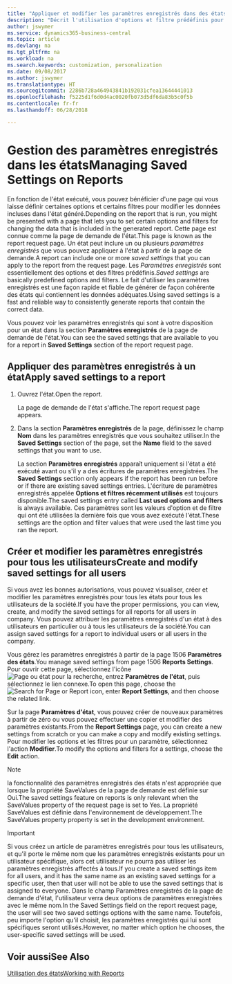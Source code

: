 ```yaml
---
title: "Appliquer et modifier les paramètres enregistrés dans des états | Microsoft Docs"
description: "Décrit l'utilisation d'options et filtre prédéfinis pour personnaliser un état, et pour générer les données exactes."
author: jswymer
ms.service: dynamics365-business-central
ms.topic: article
ms.devlang: na
ms.tgt_pltfrm: na
ms.workload: na
ms.search.keywords: customization, personalization
ms.date: 09/08/2017
ms.author: jswymer
ms.translationtype: HT
ms.sourcegitcommit: 2286b728a464943841b192031cfea13644441013
ms.openlocfilehash: f5225d1f6d0d4ac0020fb073d5df6da83b5c0f5b
ms.contentlocale: fr-fr
ms.lasthandoff: 06/28/2018

---
```

# <a name="managing-saved-settings-on-reports"></a><span data-ttu-id="e3682-103">Gestion des paramètres enregistrés dans les états</span><span class="sxs-lookup"><span data-stu-id="e3682-103">Managing Saved Settings on Reports</span></span>
<span data-ttu-id="e3682-104">En fonction de l'état exécuté, vous pouvez bénéficier d'une page qui vous laisse définir certaines options et certains filtres pour modifier les données incluses dans l'état généré.</span><span class="sxs-lookup"><span data-stu-id="e3682-104">Depending on the report that is run, you might be presented with a page that lets you to set certain options and filters for changing the data that is included in the generated report.</span></span> <span data-ttu-id="e3682-105">Cette page est connue comme la page de demande de l'état.</span><span class="sxs-lookup"><span data-stu-id="e3682-105">This page is known as the report request page.</span></span> <span data-ttu-id="e3682-106">Un état peut inclure un ou plusieurs *paramètres enregistrés* que vous pouvez appliquer à l'état à partir de la page de demande.</span><span class="sxs-lookup"><span data-stu-id="e3682-106">A report can include one or more *saved settings* that you can apply to the report from the request page.</span></span> <span data-ttu-id="e3682-107">Les *Paramètres enregistrés* sont essentiellement des options et des filtres prédéfinis.</span><span class="sxs-lookup"><span data-stu-id="e3682-107">*Saved settings* are basically predefined options and filters.</span></span> <span data-ttu-id="e3682-108">Le fait d'utiliser les paramètres enregistrés est une façon rapide et fiable de générer de façon cohérente des états qui contiennent les données adéquates.</span><span class="sxs-lookup"><span data-stu-id="e3682-108">Using saved settings is a fast and reliable way to consistently generate reports that contain the correct data.</span></span>

<span data-ttu-id="e3682-109">Vous pouvez voir les paramètres enregistrés qui sont à votre disposition pour un état dans la section **Paramètres enregistrés** de la page de demande de l'état.</span><span class="sxs-lookup"><span data-stu-id="e3682-109">You can see the saved settings that are available to you for a report in **Saved Settings** section of the report request page.</span></span>  

## <a name="apply-saved-settings-to-a-report"></a><span data-ttu-id="e3682-110">Appliquer des paramètres enregistrés à un état</span><span class="sxs-lookup"><span data-stu-id="e3682-110">Apply saved settings to a report</span></span>
1. <span data-ttu-id="e3682-111">Ouvrez l'état.</span><span class="sxs-lookup"><span data-stu-id="e3682-111">Open the report.</span></span>

   <span data-ttu-id="e3682-112">La page de demande de l'état s'affiche.</span><span class="sxs-lookup"><span data-stu-id="e3682-112">The report request page appears.</span></span>    
2. <span data-ttu-id="e3682-113">Dans la section **Paramètres enregistrés** de la page, définissez le champ **Nom** dans les paramètres enregistrés que vous souhaitez utiliser.</span><span class="sxs-lookup"><span data-stu-id="e3682-113">In the **Saved Settings** section of the page, set the **Name** field  to the saved settings that you want to use.</span></span>

   <span data-ttu-id="e3682-114">La section **Paramètres enregistrés** apparaît uniquement si l'état a été exécuté avant ou s'il y a des écritures de paramètres enregistrées.</span><span class="sxs-lookup"><span data-stu-id="e3682-114">The **Saved Settings** section only appears if the report has been run before or if there are existing saved settings entries.</span></span> <span data-ttu-id="e3682-115">L'écriture de paramètres enregistrés appelée **Options et filtres récemment utilisés** est toujours disponible.</span><span class="sxs-lookup"><span data-stu-id="e3682-115">The saved settings entry called **Last used options and filters** is always available.</span></span> <span data-ttu-id="e3682-116">Ces paramètres sont les valeurs d'option et de filtre qui ont été utilisées la dernière fois que vous avez exécuté l'état.</span><span class="sxs-lookup"><span data-stu-id="e3682-116">These settings are the option and filter values that were used the last time you ran the report.</span></span>

## <a name="create-and-modify-saved-settings-for-all-users"></a><span data-ttu-id="e3682-117">Créer et modifier les paramètres enregistrés pour tous les utilisateurs</span><span class="sxs-lookup"><span data-stu-id="e3682-117">Create and modify saved settings for all users</span></span>
<span data-ttu-id="e3682-118">Si vous avez les bonnes autorisations, vous pouvez visualiser, créer et modifier les paramètres enregistrés pour tous les états pour tous les utilisateurs de la société.</span><span class="sxs-lookup"><span data-stu-id="e3682-118">If you have the proper permissions, you can view, create, and modify the saved settings for all reports for all users in company.</span></span> <span data-ttu-id="e3682-119">Vous pouvez attribuer les paramètres enregistrés d'un état à des utilisateurs en particulier ou à tous les utilisateurs de la société.</span><span class="sxs-lookup"><span data-stu-id="e3682-119">You can assign saved settings for a report to individual users or all users in the company.</span></span>

<span data-ttu-id="e3682-120">Vous gérez les paramètres enregistrés à partir de la page 1506 **Paramètres des états**.</span><span class="sxs-lookup"><span data-stu-id="e3682-120">You manage saved settings from page 1506 **Reports Settings**.</span></span> <span data-ttu-id="e3682-121">Pour ouvrir cette page, sélectionnez l'icône ![Page ou état pour la recherche](media/ui-search/search_small.png "Page ou état pour la recherche"), entrez **Paramètres de l'état**, puis sélectionnez le lien connexe.</span><span class="sxs-lookup"><span data-stu-id="e3682-121">To open this page, choose the ![Search for Page or Report](media/ui-search/search_small.png "Search for Page or Report icon") icon, enter **Report Settings**, and then choose the related link.</span></span>

<span data-ttu-id="e3682-122">Sur la page **Paramètres d'état**, vous pouvez créer de nouveaux paramètres à partir de zéro ou vous pouvez effectuer une copier et modifier des paramètres existants.</span><span class="sxs-lookup"><span data-stu-id="e3682-122">From the **Report Settings** page, you can create a new settings from scratch or you can make a copy and modify existing settings.</span></span> <span data-ttu-id="e3682-123">Pour modifier les options et les filtres pour un paramètre, sélectionnez l'action **Modifier**.</span><span class="sxs-lookup"><span data-stu-id="e3682-123">To modify the options and filters for a settings, choose the **Edit** action.</span></span>

> [!NOTE]
> <span data-ttu-id="e3682-124">la fonctionnalité des paramètres enregistrés des états n'est appropriée que lorsque la propriété SaveValues de la page de demande est définie sur Oui.</span><span class="sxs-lookup"><span data-stu-id="e3682-124">The saved settings feature on reports is only relevant when the SaveValues property of the request page is set to Yes.</span></span> <span data-ttu-id="e3682-125">La propriété SaveValues est définie dans l'environnement de développement.</span><span class="sxs-lookup"><span data-stu-id="e3682-125">The SaveValues property property is set in the development environment.</span></span>  

> [!Important]
> <span data-ttu-id="e3682-126">Si vous créez un article de paramètres enregistrés pour tous les utilisateurs, et qu'il porte le même nom que les paramètres enregistrés existants pour un utilisateur spécifique, alors cet utilisateur ne pourra pas utiliser les paramètres enregistrés affectés à tous.</span><span class="sxs-lookup"><span data-stu-id="e3682-126">If you create a saved settings item for all users, and it has the same name as an existing saved settings for a specific user, then that user will not be able to use the saved settings that is assigned to everyone.</span></span>  <span data-ttu-id="e3682-127">Dans le champ Paramètres enregistrés de la page de demande d'état, l'utilisateur verra deux options de paramètres enregistrées avec le même nom.</span><span class="sxs-lookup"><span data-stu-id="e3682-127">In the Saved Settings field on the report request page, the user will see two saved settings options with the same name.</span></span> <span data-ttu-id="e3682-128">Toutefois, peu importe l'option qu'il choisit, les paramètres enregistrés qui lui sont spécifiques seront utilisés.</span><span class="sxs-lookup"><span data-stu-id="e3682-128">However, no matter which option he chooses, the user-specific saved settings will be used.</span></span>

## <a name="see-also"></a><span data-ttu-id="e3682-129">Voir aussi</span><span class="sxs-lookup"><span data-stu-id="e3682-129">See Also</span></span>
[<span data-ttu-id="e3682-130">Utilisation des états</span><span class="sxs-lookup"><span data-stu-id="e3682-130">Working with Reports</span></span>](ui-work-report.md)  

